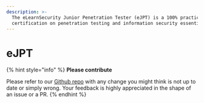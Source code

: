 ```yaml
---
description: >-
  The eLearnSecurity Junior Penetration Tester (eJPT) is a 100% practical
  certification on penetration testing and information security essentials.
---
```


# eJPT

{% hint style="info" %}
**Please contribute**

Please refer to our [Github repo](https://github.com/fer/ejpt) with any change you might think is not up to date or simply wrong. Your feedback is highly appreciated  in the shape of an issue or a PR.
{% endhint %}
